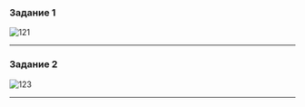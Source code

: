 ### Задание 1

![121](https://github.com/Oigen181/Index-Andreev_Evgeny/assets/126493876/734c91ba-be12-41d1-b9c2-4dcc2b4e78b2)

---

### Задание 2

![123](https://github.com/Oigen181/Index-Andreev_Evgeny/assets/126493876/73c3e0e6-21e8-4d81-af4d-a49f4b2ace85)

---

